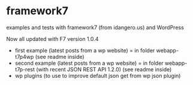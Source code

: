 # framework7
examples and tests with framework7 (from idangero.us) and WordPress

Now all updated with F7 version 1.0.4

- first example (latest posts from a wp website) = in folder webapp-t7p4wp (see readme inside)
- second example (latest posts from a wp website) = in folder webapp-t7p-rest (with recent JSON REST API 1.2.0) (see readme inside)
- wp plugins (to use to improve default json get from wp json plugin)
